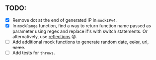 ## TODO:
- [x] Remove dot at the end of generated IP in `mockIPv4`.
- [x] In `mockRange` function, find a way to return function
name passed as parameter using regex and replace if's with
switch statements. Or alternatively, use [reflections] :worried:.
- [ ] Add additional mock functions to generate random date,
~~color~~, url, ~~name~~.
- [ ] Add tests for `throws`.

[reflections]: https://en.wikipedia.org/wiki/Reflection_(computer_programming)
